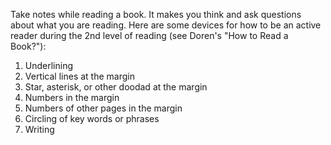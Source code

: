 Take notes while reading a book. It makes you think and ask questions about
what you are reading. Here are some devices for how to be an active reader
during the 2nd level of reading (see Doren's "How to Read a Book?"):

1. Underlining
2. Vertical lines at the margin
3. Star, asterisk, or other doodad at the margin
4. Numbers in the margin
5. Numbers of other pages in the margin
6. Circling of key words or phrases
7. Writing